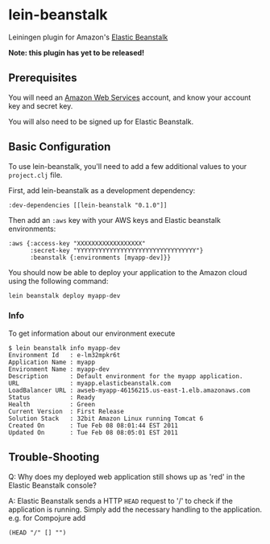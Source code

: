 # lein-beanstalk

Leiningen plugin for Amazon's [Elastic Beanstalk][1]

**Note: this plugin has yet to be released!**

## Prerequisites

You will need an [Amazon Web Services][2] account, and know your
account key and secret key. 

You will also need to be signed up for Elastic Beanstalk.

## Basic Configuration

To use lein-beanstalk, you'll need to add a few additional values to
your `project.clj` file.

First, add lein-beanstalk as a development dependency:

    :dev-dependencies [[lein-beanstalk "0.1.0"]]

Then add an `:aws` key with your AWS keys and Elastic beanstalk
environments:

    :aws {:access-key "XXXXXXXXXXXXXXXXXX"
          :secret-key "YYYYYYYYYYYYYYYYYYYYYYYYYYYYYYYYY"}
          :beanstalk {:environments [myapp-dev]}}

You should now be able to deploy your application to the Amazon cloud
using the following command:

    lein beanstalk deploy myapp-dev

### Info

To get information about our environment  execute

    $ lein beanstalk info myapp-dev
    Environment Id   : e-lm32mpkr6t
    Application Name : myapp
    Environment Name : myapp-dev
    Description      : Default environment for the myapp application.
    URL              : myapp.elasticbeanstalk.com
    LoadBalancer URL : awseb-myapp-46156215.us-east-1.elb.amazonaws.com
    Status           : Ready
    Health           : Green
    Current Version  : First Release
    Solution Stack   : 32bit Amazon Linux running Tomcat 6
    Created On       : Tue Feb 08 08:01:44 EST 2011
    Updated On       : Tue Feb 08 08:05:01 EST 2011

## Trouble-Shooting

Q: Why does my deployed web application still shows up as 'red' in the
Elastic Beanstalk console?

A: Elastic Beanstalk sends a HTTP `HEAD` request to '/' to check if
the application is running. Simply add the necessary handling to the
application. e.g. for Compojure add

    (HEAD "/" [] "")

[1]: http://aws.amazon.com/elasticbeanstalk
[2]: http://aws.amazon.com

